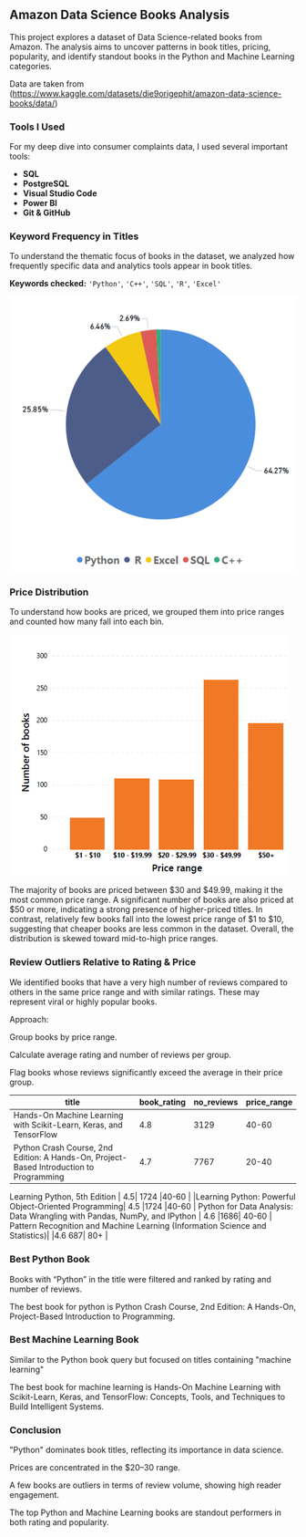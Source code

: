 ##  Amazon Data Science Books Analysis


This project explores a dataset of Data Science-related books from Amazon. The analysis aims to uncover patterns in book titles, pricing, popularity, and identify standout books in the Python and Machine Learning categories.

Data are taken from (https://www.kaggle.com/datasets/die9origephit/amazon-data-science-books/data/) 


### Tools I Used
For my deep dive into consumer complaints data, I used several important tools:

- **SQL** 
- **PostgreSQL** 
- **Visual Studio Code**
- **Power BI**
- **Git & GitHub** 




### Keyword Frequency in Titles

To understand the thematic focus of books in the dataset, we analyzed how frequently specific data and analytics tools appear in book titles. 

**Keywords checked:** `'Python'`, `'C++'`, `'SQL'`, `'R'`, `'Excel'`

![Top products](docs/Keyword.PNG)


### Price Distribution

To understand how books are priced, we grouped them into price ranges and counted how many fall into each bin.


![Top products](docs/Price.PNG)

The majority of books are priced between $30 and $49.99, making it the most common price range. A significant number of books are also priced at $50 or more, indicating a strong presence of higher-priced titles. In contrast, relatively few books fall into the lowest price range of $1 to $10, suggesting that cheaper books are less common in the dataset. Overall, the distribution is skewed toward mid-to-high price ranges.

### Review Outliers Relative to Rating & Price
We identified books that have a very high number of reviews compared to others in the same price range and with similar ratings. These may represent viral or highly popular books.

Approach:

Group books by price range.

Calculate average rating and number of reviews per group.

Flag books whose reviews significantly exceed the average in their price group.


|title |	book_rating	|no_reviews	|price_range	|
|------|-----------------|----------|--------------------|
|Hands-On Machine Learning with Scikit-Learn, Keras, and TensorFlow|	4.8	|3129	|40-60	|
Python Crash Course, 2nd Edition: A Hands-On, Project-Based Introduction to Programming	 |	4.7|	7767|	20-40	|

Learning Python, 5th Edition		|	4.5|	1724	|40-60	|
|Learning Python: Powerful Object-Oriented Programming|			4.5	|1724	|40-60	|
Python for Data Analysis: Data Wrangling with Pandas, NumPy, and IPython	|	4.6	|1686|	40-60	|
Pattern Recognition and Machine Learning (Information Science and Statistics)|	|4.6	687|	80+	|



### Best Python Book
Books with “Python” in the title were filtered and ranked by rating and number of reviews.

The best book for python is Python Crash Course, 2nd Edition: A Hands-On, Project-Based Introduction to Programming.
### Best Machine Learning Book
Similar to the Python book query but focused on titles containing "machine learning"

The best book for machine learning is Hands-On Machine Learning with Scikit-Learn, Keras, and TensorFlow: Concepts, Tools, and Techniques to Build Intelligent Systems.




### Conclusion
"Python" dominates book titles, reflecting its importance in data science.

Prices are concentrated in the $20–30 range.

A few books are outliers in terms of review volume, showing high reader engagement.

The top Python and Machine Learning books are standout performers in both rating and popularity.







